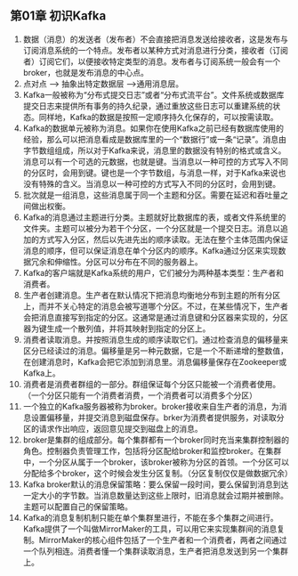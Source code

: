 ## 第01章 初识Kafka

1. 数据（消息）的发送者（发布者）不会直接把消息发送给接收者，这是发布与订阅消息系统的一个特点。发布者以某种方式对消息进行分类，接收者（订阅者）订阅它们，以便接收特定类型的消息。发布者与订阅系统一般会有一个broker，也就是发布消息的中心点。
2. 点对点 ——> 抽象出特定数据层 ——>通用消息层。
3. Kafka一般被称为“分布式提交日志”或者“分布式流平台”。文件系统或数据库提交日志来提供所有事务的持久纪录，通过重放这些日志可以重建系统的状态。同样地，Kafka的数据是按照一定顺序持久化保存的，可以按需读取。
4. Kafka的数据单元被称为消息。如果你在使用Kafka之前已经有数据库使用的经验，那么可以把消息看成是数据库里的一个“数据行”或一条“记录”。消息由字节数组组成，所以对于Kafka来说，消息里的数据没有特别的格式或含义。消息可以有一个可选的元数据，也就是键。当消息以一种可控的方式写入不同的分区时，会用到键。键也是一个字节数组，与消息一样，对于Kafka来说也没有特殊的含义。当消息以一种可控的方式写入不同的分区时，会用到键。
5. 批次就是一组消息，这些消息属于同一个主题和分区。需要在延迟和吞吐量之间做出权衡。
6. Kafka的消息通过主题进行分类。主题就好比数据库的表，或者文件系统里的文件夹。主题可以被分为若干个分区，一个分区就是一个提交日志。消息以追加的方式写入分区，然后以先进先出的顺序读取。无法在整个主体范围内保证消息的顺序，但可以保证消息在单个分区内的顺序。Kafka通过分区来实现数据冗余和伸缩性。分区可以分布在不同的服务器上。
7. Kafka的客户端就是Kafka系统的用户，它们被分为两种基本类型：生产者和消费者。
8. 生产者创建消息。生产者在默认情况下把消息均衡地分布到主题的所有分区上，而并不关心特定的消息会被写道哪个分区。不过，在某些情况下，生产者会把消息直接写到指定的分区。这通常是通过消息键和分区器来实现的，分区器为键生成一个散列值，并将其映射到指定的分区上。
9. 消费者读取消息。并按照消息生成的顺序读取它们。通过检查消息的偏移量来区分已经读过的消息。偏移量是另一种元数据，它是一个不断递增的整数值，在创建消息时，Kafka会把它添加到消息里。消息偏移量保存在Zookeeper或Kafka上。
10. 消费者是消费者群组的一部分。群组保证每个分区只能被一个消费者使用。（一个分区只能有一个消费者消费，一个消费者可以消费多个分区）
11. 一个独立的Kafka服务器被称为broker。broker接收来自生产者的消息，为消息设置偏移量，并提交消息到磁盘保存。brker为消费者提供服务，对读取分区的请求作出响应，返回意见提交到磁盘上的消息。
12. broker是集群的组成部分。每个集群都有一个broker同时充当来集群控制器的角色。控制器负责管理工作，包括将分区配给broker和监控broker。在集群中，一个分区从属于一个broker，该broker被称为分区的首领。一个分区可以分配给多个broker，这个时候会发生分区复制。（分区复制仅仅是做数据冗余）
13. Kafka broker默认的消息保留策略：要么保留一段时间，要么保留到消息到达一定大小的字节数。当消息数量达到这些上限时，旧消息就会过期并被删除。主题可以配置自己的保留策略。
14. Kafka的消息复制机制只能在单个集群里进行，不能在多个集群之间进行。Kafka提供了一个叫做MirrorMaker的工具，可以用它来实现集群间的消息复制。MirrorMaker的核心组件包括了一个生产者和一个消费者，两者之间通过一个队列相连。消费者懂一个集群读取消息，生产者把消息发送到另一个集群上。

